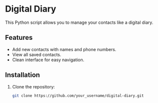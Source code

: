 # Digital Diary

This Python script allows you to manage your contacts like a digital diary.

## Features

- Add new contacts with names and phone numbers.
- View all saved contacts.
- Clean interface for easy navigation.

## Installation

1. Clone the repository:

   ```bash
   git clone https://github.com/your_username/digital-diary.git
   ```
